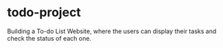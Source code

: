 # todo-project
Building a To-do List Website, where the users can display their tasks and check the status of each one.

